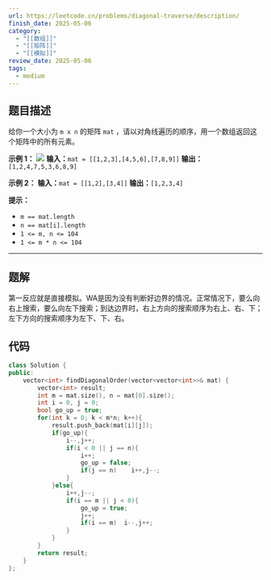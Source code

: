 ```yaml
---
url: https://leetcode.cn/problems/diagonal-traverse/description/
finish_date: 2025-05-06
category:
  - "[[数组]]"
  - "[[矩阵]]"
  - "[[模拟]]"
review_date: 2025-05-06
tags:
  - medium
---
```

## 题目描述

给你一个大小为 `m x n` 的矩阵 `mat` ，请以对角线遍历的顺序，用一个数组返回这个矩阵中的所有元素。

**示例 1：**
![](https://assets.leetcode.com/uploads/2021/04/10/diag1-grid.jpg)
**输入：**`mat = [[1,2,3],[4,5,6],[7,8,9]]`
**输出：**`[1,2,4,7,5,3,6,8,9]`

**示例 2：**
**输入：**`mat = [[1,2],[3,4]]`
**输出：**`[1,2,3,4]`

**提示：**
- `m == mat.length`
- `n == mat[i].length`
- `1 <= m, n <= 104`
- `1 <= m * n <= 104`


---
## 题解

第一反应就是直接模拟。WA是因为没有判断好边界的情况。正常情况下，要么向右上搜索，要么向左下搜索；到达边界时，右上方向的搜索顺序为右上、右、下；左下方向的搜索顺序为左下、下、右。

## 代码

```cpp
class Solution {
public:
    vector<int> findDiagonalOrder(vector<vector<int>>& mat) {
        vector<int> result;
        int m = mat.size(), n = mat[0].size();
        int i = 0, j = 0;
        bool go_up = true;
        for(int k = 0; k < m*n; k++){
            result.push_back(mat[i][j]);
            if(go_up){
                i--,j++;
                if(i < 0 || j == n){
                    i++;
                    go_up = false;
                    if(j == n)    i++,j--;
                }   
            }else{
                i++,j--;
                if(i == m || j < 0){
                    go_up = true;
                    j++;
                    if(i == m)  i--,j++;
                }
            }
        }
        return result;
    }
};
```